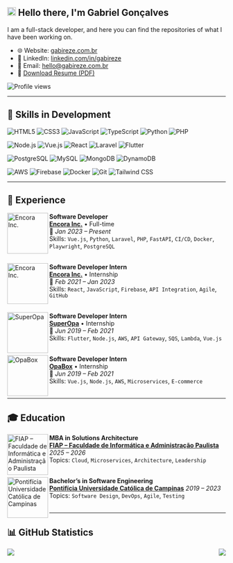 ## <img src="https://media.giphy.com/media/hvRJCLFzcasrR4ia7z/giphy.gif" width="20" height="20" /> Hello there, I'm **Gabriel Gonçalves**

I am a full-stack developer, and here you can find the repositories of what I have been working on.  
- 🌐 Website: [gabireze.com.br](https://gabireze.com.br)  
- 💼 LinkedIn: [linkedin.com/in/gabireze](https://www.linkedin.com/in/gabireze)  
- 📧 Email: [hello@gabireze.com.br](mailto:hello@gabireze.com.br)  
- 📄 [Download Resume (PDF)](https://gabireze.com.br/assets/pdf/resume.pdf)

![Profile views](https://komarev.com/ghpvc/?username=gabireze&label=Profile%20views&color=blue&style=for-the-badge)

---

## 🚀 Skills in Development

![HTML5](https://img.shields.io/badge/HTML5-E34F26?style=for-the-badge&logo=html5&logoColor=white)
![CSS3](https://img.shields.io/badge/CSS3-1572B6?style=for-the-badge&logo=css3&logoColor=white)
![JavaScript](https://img.shields.io/badge/JavaScript-323330?style=for-the-badge&logo=javascript&logoColor=F7DF1E)
![TypeScript](https://img.shields.io/badge/TypeScript-3178C6?style=for-the-badge&logo=typescript&logoColor=white)
![Python](https://img.shields.io/badge/Python-14354C?style=for-the-badge&logo=python&logoColor=white)
![PHP](https://img.shields.io/badge/PHP-777BB4?style=for-the-badge&logo=php&logoColor=white)

![Node.js](https://img.shields.io/badge/Node.js-43853D?style=for-the-badge&logo=node.js&logoColor=white)
![Vue.js](https://img.shields.io/badge/Vue.js-35495E?style=for-the-badge&logo=vue.js&logoColor=4FC08D)
![React](https://img.shields.io/badge/React-20232A?style=for-the-badge&logo=react&logoColor=61DAFB)
![Laravel](https://img.shields.io/badge/Laravel-FF2D20?style=for-the-badge&logo=laravel&logoColor=white)
![Flutter](https://img.shields.io/badge/Flutter-02569B?style=for-the-badge&logo=flutter&logoColor=white)

![PostgreSQL](https://img.shields.io/badge/PostgreSQL-316192?style=for-the-badge&logo=postgresql&logoColor=white)
![MySQL](https://img.shields.io/badge/MySQL-00000F?style=for-the-badge&logo=mysql&logoColor=white)
![MongoDB](https://img.shields.io/badge/MongoDB-4EA94B?style=for-the-badge&logo=mongodb&logoColor=white)
![DynamoDB](https://img.shields.io/badge/DynamoDB-4053D6?style=for-the-badge&logo=amazon-dynamodb&logoColor=white)

![AWS](https://img.shields.io/badge/AWS-232F3E?style=for-the-badge&logo=amazon-aws&logoColor=white)
![Firebase](https://img.shields.io/badge/Firebase-FFCA28?style=for-the-badge&logo=firebase&logoColor=black)
![Docker](https://img.shields.io/badge/Docker-2496ED?style=for-the-badge&logo=docker&logoColor=white)
![Git](https://img.shields.io/badge/Git-E34F26?style=for-the-badge&logo=git&logoColor=white)
![Tailwind CSS](https://img.shields.io/badge/Tailwind_CSS-38B2AC?style=for-the-badge&logo=tailwind-css&logoColor=white)

---

## 🧠 Experience

[<img align="left" height="94px" width="94px" alt="Encora Inc." src="https://gabireze.com.br/assets/img/logos/encorainc_logo.jpg"/>](https://www.linkedin.com/company/encorainc/)

**Software Developer** \
[**Encora Inc.**](https://www.linkedin.com/company/encorainc/) • Full-time  
📍 *Jan 2023 – Present*  
Skills: `Vue.js`, `Python`, `Laravel`, `PHP`, `FastAPI`, `CI/CD`, `Docker`, `Playwright`, `PostgreSQL`  
<br/>

[<img align="left" height="94px" width="94px" alt="Encora Inc." src="https://gabireze.com.br/assets/img/logos/encorainc_logo.jpg"/>](https://www.linkedin.com/company/encorainc/)

**Software Developer Intern** \
[**Encora Inc.**](https://www.linkedin.com/company/encorainc/) • Internship  
📍 *Feb 2021 – Jan 2023*  
Skills: `React`, `JavaScript`, `Firebase`, `API Integration`, `Agile`, `GitHub`  
<br/>

[<img align="left" height="94px" width="94px" alt="SuperOpa" src="https://gabireze.com.br/assets/img/logos/superopa_logo.jpg"/>](https://www.linkedin.com/company/superopabrasil/)

**Software Developer Intern** \
[**SuperOpa**](https://www.linkedin.com/company/superopabrasil/) • Internship  
📍 *Jun 2019 – Feb 2021*  
Skills: `Flutter`, `Node.js`, `AWS`, `API Gateway`, `SQS`, `Lambda`, `Vue.js`  
<br/>

[<img align="left" height="94px" width="94px" alt="OpaBox" src="https://gabireze.com.br/assets/img/logos/opa_tech_logo.jpg"/>](https://www.linkedin.com/company/opa-tech/)

**Software Developer Intern** \
[**OpaBox**](https://www.linkedin.com/company/opa-tech/) • Internship  
📍 *Jun 2019 – Feb 2021*  
Skills: `Vue.js`, `Node.js`, `AWS`, `Microservices`, `E-commerce`  
<br/>

---

## 🎓 Education

[<img align="left" height="94px" width="94px" alt="FIAP – Faculdade de Informática e Administração Paulista" src="https://gabireze.com.br/assets/img/logos/fiap_logo.png"/>](https://www.linkedin.com/school/fiap/)

**MBA in Solutions Architecture** \
[**FIAP – Faculdade de Informática e Administração Paulista**](https://www.linkedin.com/school/puccampinas/)
*2025 – 2026*  
Topics: `Cloud`, `Microservices`, `Architecture`, `Leadership`  
<br/>

[<img align="left" height="94px" width="94px" alt="Pontifícia Universidade Católica de Campinas" src="https://gabireze.com.br/assets/img/logos/puccampinas_logo.jpg"/>](https://www.linkedin.com/school/puccampinas/)

**Bachelor’s in Software Engineering** \
[**Pontifícia Universidade Católica de Campinas**](https://www.linkedin.com/school/puccampinas/)
*2019 – 2023*  
Topics: `Software Design`, `DevOps`, `Agile`, `Testing`  
<br/>

---

## 📊 GitHub Statistics

<img align="left" src="https://github-readme-stats.vercel.app/api?username=gabireze&show_icons=true&theme=radical" />
<img align="right" src="https://github-readme-stats.vercel.app/api/top-langs/?username=gabireze&layout=compact&theme=radical" />
